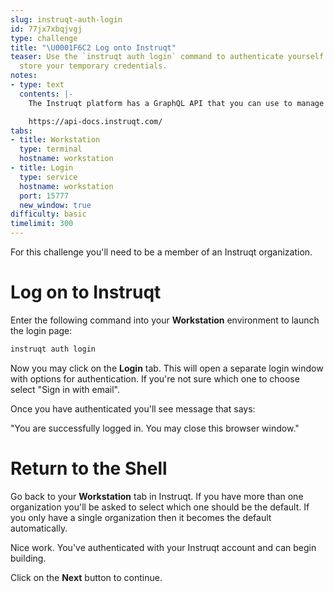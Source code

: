 ```yaml
---
slug: instruqt-auth-login
id: 77jx7xbqjvgj
type: challenge
title: "\U0001F6C2 Log onto Instruqt"
teaser: Use the `instruqt auth login` command to authenticate yourself and safely
  store your temporary credentials.
notes:
- type: text
  contents: |-
    The Instruqt platform has a GraphQL API that you can use to manage your tracks and query data.

    https://api-docs.instruqt.com/
tabs:
- title: Workstation
  type: terminal
  hostname: workstation
- title: Login
  type: service
  hostname: workstation
  port: 15777
  new_window: true
difficulty: basic
timelimit: 300
---
```

<style type="text/css" rel="stylesheet">
hr.cyan { background-color: cyan; color: cyan; height: 2px; margin-bottom: -10px; }
h2.cyan { color: cyan; }
</style>For this challenge you'll need to be a member of an Instruqt organization.

Log on to Instruqt
==================

Enter the following command into your **Workstation** environment to launch the login page:
```bash
instruqt auth login
```

Now you may click on the **Login** tab. This will open a separate login window with options for authentication. If you're not sure which one to choose select "Sign in with email".

Once you have authenticated you'll see message that says:

"You are successfully logged in. You may close this browser window."

Return to the Shell
===================

Go back to your **Workstation** tab in Instruqt. If you have more than one organization you'll be asked to select which one should be the default. If you only have a single organization then it becomes the default automatically.

Nice work. You've authenticated with your Instruqt account and can begin building.

Click on the **Next** button to continue.